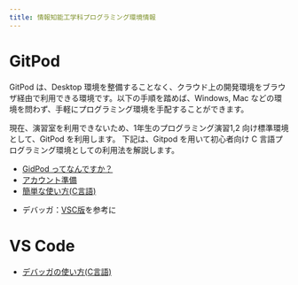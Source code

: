 ```yaml
---
title: 情報知能工学科プログラミング環境情報
---
```


# GitPod 

GitPod は、Desktop 環境を整備することなく、クラウド上の開発環境をブラウザ経由で利用できる環境です。以下の手順を踏めば、Windows, Mac などの環境を問わず、手軽にプログラミング環境を手配することができます。

現在、演習室を利用できないため、1年生のプログラミング演習1,2 向け標準環境として、GitPod を利用します。
下記は、Gitpod を用いて初心者向け C 言語プログラミング環境としての利用法を解説します。

* [GidPod ってなんですか？](gitpod/intro.md)
* [アカウント準備](gitpod/account.md)
* [簡単な使い方(C言語)](gitpod/howto.md)
<!--* [授業のライフサイクル](gitpod/cycle.md)-->
* デバッガ：[VSC版](vsc/debug.md)を参考に

# VS Code

* [デバッガの使い方(C言語)](vsc/Cdebug.md)

